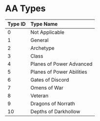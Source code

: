 # AA Types

| Type ID | Type Name |
| :--- | :--- |
| 0 | Not Applicable |
| 1 | General |
| 2 | Archetype |
| 3 | Class |
| 4 | Planes of Power Advanced |
| 5 | Planes of Power Abilities |
| 6 | Gates of Discord |
| 7 | Omens of War |
| 8 | Veteran |
| 9 | Dragons of Norrath |
| 10 | Depths of Darkhollow |

